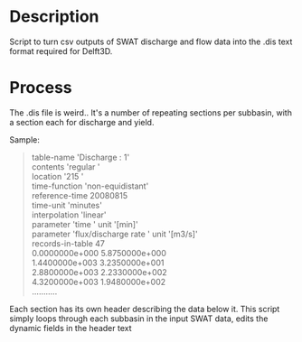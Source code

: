 # Description

Script to turn csv outputs of SWAT discharge and flow data into the .dis text format required for Delft3D.

# Process

The .dis file is weird.. It's a number of repeating sections per subbasin, with a section each for discharge and yield. 

Sample:

> table-name           'Discharge : 1'  
> contents             'regular   '  
> location             '215                 '  
> time-function        'non-equidistant'  
> reference-time       20080815  
> time-unit            'minutes'  
> interpolation        'linear'  
> parameter            'time                '                     unit '[min]'  
> parameter            'flux/discharge rate '                     unit '[m3/s]'  
> records-in-table     47  
>  0.0000000e+000  5.8750000e+000  
>  1.4400000e+003  3.2350000e+001  
>  2.8800000e+003  2.2330000e+002  
>  4.3200000e+003  1.9480000e+002  
>  ...........  


Each section has its own header describing the data below it. This script simply loops through each subbasin in the input SWAT data, edits the dynamic fields in the header text